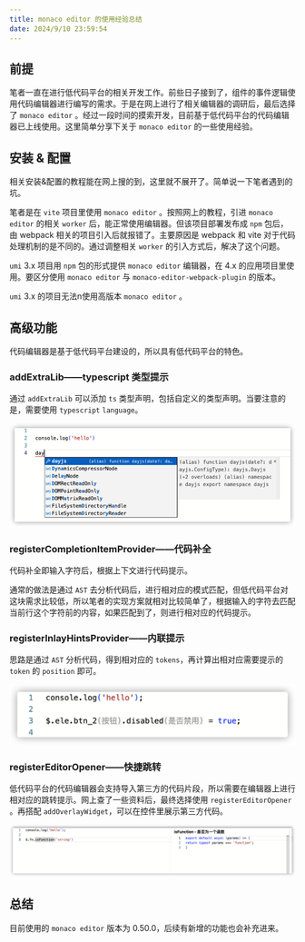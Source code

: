 ```yaml
---
title: monaco editor 的使用经验总结 
date: 2024/9/10 23:59:54
---
```


<!-- # monaco editor 的使用经验总结  -->

## 前提

笔者一直在进行低代码平台的相关开发工作。前些日子接到了，组件的事件逻辑使用代码编辑器进行编写的需求。于是在网上进行了相关编辑器的调研后，最后选择了 `monaco editor` 。经过一段时间的摸索开发，目前基于低代码平台的代码编辑器已上线使用。这里简单分享下关于 `monaco editor` 的一些使用经验。

## 安装 & 配置

相关安装&配置的教程能在网上搜的到，这里就不展开了。简单说一下笔者遇到的坑。

笔者是在 `vite` 项目里使用 `monaco editor` 。按照网上的教程，引进 `monaco editor` 的相关 `worker` 后，能正常使用编辑器。但该项目部署发布成 `npm` 包后，由 webpack 相关的项目引入后就报错了。主要原因是 webpack 和 vite 对于代码处理机制的是不同的。通过调整相关 `worker` 的引入方式后，解决了这个问题。

`umi` 3.x 项目用 `npm` 包的形式提供 `monaco editor` 编辑器，在 4.x 的应用项目里使用。要区分使用 `monaco editor` 与 `monaco-editor-webpack-plugin` 的版本。

`umi` 3.x 的项目无法n使用高版本 `monaco editor` 。

## 高级功能

代码编辑器是基于低代码平台建设的，所以具有低代码平台的特色。

### addExtraLib——typescript 类型提示

通过 `addExtraLib` 可以添加 `ts` 类型声明，包括自定义的类型声明。当要注意的是，需要使用 `typescript` `language`。

![1.png](/assets/use-monaco-editor/1.png)

### registerCompletionItemProvider——代码补全

代码补全即输入字符后，根据上下文进行代码提示。

通常的做法是通过 `AST` 去分析代码后，进行相对应的模式匹配，但低代码平台对这块需求比较低，所以笔者的实现方案就相对比较简单了，根据输入的字符去匹配当前行这个字符前的内容，如果匹配到了，则进行相对应的代码提示。

### registerInlayHintsProvider——内联提示

思路是通过 `AST` 分析代码，得到相对应的 `tokens`，再计算出相对应需要提示的 `token` 的 `position` 即可。

![2.png](/assets/use-monaco-editor/2.png)

### registerEditorOpener——快捷跳转

低代码平台的代码编辑器会支持导入第三方的代码片段，所以需要在编辑器上进行相对应的跳转提示。网上查了一些资料后，最终选择使用 `registerEditorOpener` 。再搭配 `addOverlayWidget`，可以在控件里展示第三方代码。

![3.png](/assets/use-monaco-editor/3.png)


## 总结

目前使用的 `monaco editor` 版本为 0.50.0，后续有新增的功能也会补充进来。